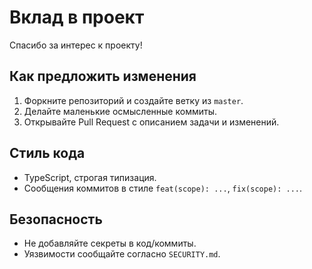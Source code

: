 # Вклад в проект

Спасибо за интерес к проекту!

## Как предложить изменения
1. Форкните репозиторий и создайте ветку из `master`.
2. Делайте маленькие осмысленные коммиты.
3. Открывайте Pull Request с описанием задачи и изменений.

## Стиль кода
- TypeScript, строгая типизация.
- Сообщения коммитов в стиле `feat(scope): ...`, `fix(scope): ...`.

## Безопасность
- Не добавляйте секреты в код/коммиты.
- Уязвимости сообщайте согласно `SECURITY.md`.
